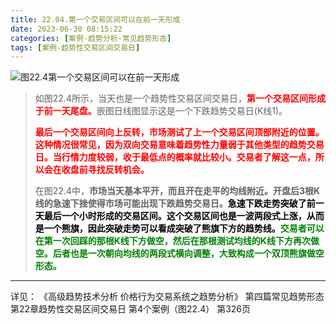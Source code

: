 ```yaml
---
title: 22.04.第一个交易区间可以在前一天形成
date: 2023-06-30 08:15:22
categories: [案例-趋势分析-常见趋势形态]
tags: [案例-趋势性交易区间交易日]
---
```


![图22.4第一个交易区间可以在前一天形成](https://objectstorage.us-phoenix-1.oraclecloud.com/n/axdikqaqm3dc/b/bucket1/o/pa-price-charts%2Ftrends%2Fc22%2FSlide4.JPG)

>
>如图22.4所示，当天也是一个趋势性交易区间交易日，<font color="red">**第一个交易区间形成于前一天尾盘。**</font>嵌图日线图显示这是一个下跌趋势交易日(K线1)。
>
><font color="red">**最后一个交易区间向上反转，市场测试了上一个交易区间顶部附近的位置。这种情况很常见，因为双向交易意味着趋势性力量弱于其他类型的趋势交易日。当行情力度较弱，收于最低点的概率就比较小。交易者了解这一点，所以会在收盘前寻找反转机会。**</font>
>
>在图22.4中，**市场当天基本平开，而且开在走平的均线附近。开盘后3根K线的急速下挫使得市场可能出现下跌趋势交易日。**<font color="black">**急速下跌走势突破了前一天最后一个小时形成的交易区间。这个交易区间也是一波两段式上涨，从而是一个熊旗，因此突破走势可以看成突破了熊旗下方的趋势线。**</font><font color="green">**交易者可以在第一次回踩的那根K线下方做空，然后在那根测试均线的K线下方再次做空。后者也是一次朝向均线的两段式横向调整，大致构成一个双顶熊旗做空形态。**</font>
>

---
详见：
《高级趋势技术分析 价格行为交易系统之趋势分析》
第四篇常见趋势形态
第22章趋势性交易区间交易日
第4个案例（图22.4）
第326页

